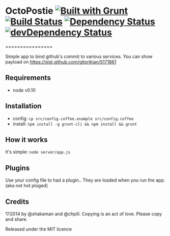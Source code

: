 # OctoPostie [![Built with Grunt](https://cdn.gruntjs.com/builtwith.png)](http://gruntjs.com/) [![Build Status](https://travis-ci.org/shakaman/OctoPostie.png)](https://travis-ci.org/shakaman/OctoPostie) [![Dependency Status](https://david-dm.org/shakaman/OctoPostie.png)](https://david-dm.org/shakaman/OctoPostie) [![devDependency Status](https://david-dm.org/shakaman/OctoPostie/dev-status.png)](https://david-dm.org/shakaman/OctoPostie#info=devDependencies)
================

Simple app to bind github's commit to various services.
You can show payload on https://gist.github.com/gjtorikian/5171861

## Requirements
 * node v0.10

## Installation
 * config: `cp src/config.coffee.example src/config.coffee`
 * install: `npm install -g grunt-cli && npm install && grunt`

## How it works
It's simple: `node server/app.js`

## Plugins

Use your config file to had a plugin..
They are loaded when you run the app. (aka not hot pluged)

## Credits
♡2014 by @shakaman and @chpill. Copying is an act of love. Please copy and share.

Released under the MIT licence
